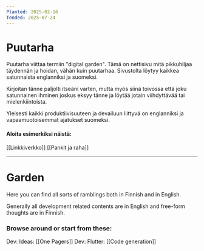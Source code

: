 ```yaml
---
Planted: 2025-02-16
Tended: 2025-07-24
---
```

# Puutarha

Puutarha viittaa termiin "digital garden". Tämä on nettisivu mitä pikkuhiljaa täydennän ja hoidan, vähän kuin puutarhaa. Sivustolta löytyy kaikkea satunnaista englanniksi ja suomeksi.

Kirjoitan tänne paljolti itseäni varten, mutta myös siinä toivossa että joku satunnainen ihminen joskus eksyy tänne ja löytää jotain viihdyttävää tai mielenkiintoista.

Yleisesti kaikki produktiivisuuteen ja devailuun liittyvä on englanniksi ja vapaamuotoisemmat ajatukset suomeksi.

#### Aloita esimerkiksi näistä:

[[Linkkiverkko]]
[[Pankit ja raha]]

---
# Garden

Here you can find all sorts of ramblings both in Finnish and in English.

Generally all development related contents are in English and free-form thoughts are in Finnish.

### Browse around or start from these:

Dev: Ideas: [[One Pagers]]
Dev: Flutter: [[Code generation]]